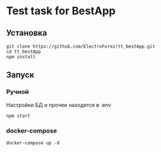 # Test task for BestApp

## Установка

````
git clone https://github.com/ElectroForez/tt_bestApp.git
cd tt_bestApp
npm install
````

## Запуск

### Ручной
Настройки БД и прочее находятся в .env
````
npm start
````

### docker-compose
````
docker-compose up -d
````
